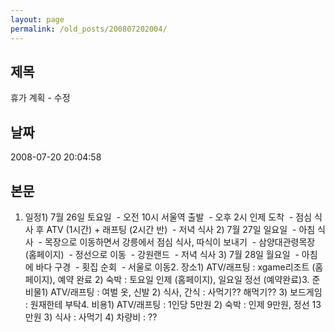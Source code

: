 ```yaml
---
layout: page
permalink: /old_posts/200807202004/
---
```


## 제목
휴가 계획 - 수정

## 날짜
2008-07-20 20:04:58

## 본문
1. 일정1) 7월 26일 토요일  - 오전 10시 서울역 출발  - 오후 2시 인제 도착  - 점심 식사 후 ATV (1시간) + 래프팅 (2시간 반)  - 저녁 식사 2) 7월 27일 일요일  - 아침 식사  - 목장으로 이동하면서 강릉에서 점심 식사, 따식이 보내기  - 삼양대관령목장 (홈페이지)  - 정선으로 이동  - 강원랜드  - 저녁 식사 3) 7월 28일 월요일  - 아침에 바다 구경  - 횟집 순회  - 서울로 이동2. 장소1) ATV/래프팅 : xgame리조트 (홈페이지), 예약 완료 2) 숙박 : 토요일 인제 (홈페이지), 일요일 정선 (예약완료)3. 준비물1) ATV/래프팅 : 여벌 옷, 신발 2) 식사, 간식 : 사먹기?? 해먹기?? 3) 보드게임 : 원재한테 부탁4. 비용1) ATV/래프팅 : 1인당 5만원 2) 숙박 : 인제 9만원, 정선 13만원 3) 식사 : 사먹기 4) 차량비 : ??